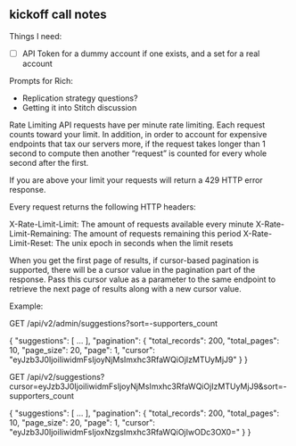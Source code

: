 ## kickoff call notes

Things I need:

- [ ] API Token for a dummy account if one exists, and a set for a real account

Prompts for Rich:

- Replication strategy questions?
- Getting it into Stitch discussion



Rate Limiting
API requests have per minute rate limiting. Each request counts toward your limit. In addition, in order to account for expensive endpoints that tax our servers more, if the request takes longer than 1 second to compute then another “request” is counted for every whole second after the first.

If you are above your limit your requests will return a 429 HTTP error response.

Every request returns the following HTTP headers:

X-Rate-Limit-Limit: The amount of requests available every minute
X-Rate-Limit-Remaining: The amount of requests remaining this period
X-Rate-Limit-Reset: The unix epoch in seconds when the limit resets


When you get the first page of results, if cursor-based pagination is supported, there will be a cursor value in the pagination part of the response. Pass this cursor value as a parameter to the same endpoint to retrieve the next page of results along with a new cursor value.

Example:

GET /api/v2/admin/suggestions?sort=-supporters_count

{
    "suggestions": [ … ],
    "pagination": {
        "total_records": 200,
        "total_pages": 10,
        "page_size": 20,
        "page": 1,
        "cursor": "eyJzb3J0IjoiIiwidmFsIjoyNjMsImxhc3RfaWQiOjIzMTUyMjJ9"
    }
}

GET /api/v2/suggestions?cursor=eyJzb3J0IjoiIiwidmFsIjoyNjMsImxhc3RfaWQiOjIzMTUyMjJ9&sort=-supporters_count

{
    "suggestions": [ … ],
    "pagination": {
        "total_records": 200,
        "total_pages": 10,
        "page_size": 20,
        "page": 1,
        "cursor": "eyJzb3J0IjoiIiwidmFsIjoxNzgsImxhc3RfaWQiOjIwODc3OX0="
    }
}
